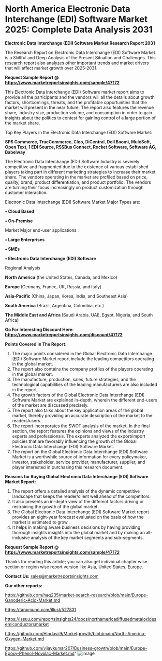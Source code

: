 # North America Electronic Data Interchange (EDI) Software Market 2025: Complete Data Analysis 2031

<strong>Electronic Data Interchange (EDI) Software Market Research Report 2031</strong>

The Research Report on Electronic Data Interchange (EDI) Software Market is a Skillful and Deep Analysis of the Present Situation and Challenges. This research report also analyzes other important trends and market drivers that will affect market growth over 2025-2031.

<strong>Request Sample Report @ <a href=https://www.marketreportsinsights.com/sample/47172>https://www.marketreportsinsights.com/sample/47172</a></strong>

This Electronic Data Interchange (EDI) Software market report aims to provide all the participants and the vendors will all the details about growth factors, shortcomings, threats, and the profitable opportunities that the market will present in the near future. The report also features the revenue share, industry size, production volume, and consumption in order to gain insights about the politics to contest for gaining control of a large portion of the market share.

Top Key Players in the Electronic Data Interchange (EDI) Software Market:

<strong>SPS Commerce, TrueCommerce, Cleo, DiCentral, Dell Boomi, MuleSoft, Open Text, 1 EDI Source, RSSBus Connect, Rocket Software, Software AG, Babelway</strong>

The Electronic Data Interchange (EDI) Software Industry is severely competitive and fragmented due to the existence of various established players taking part in different marketing strategies to increase their market share. The vendors operating in the market are profiled based on price, quality, brand, product differentiation, and product portfolio. The vendors are turning their focus increasingly on product customization through customer interaction.

Electronic Data Interchange (EDI) Software Market Major Types are:

<strong>•  Cloud Based

•  On-Premise</strong>

Market Major end-user applications :

<strong>•  Large Enterprises

•  SMEs

•  Electronic Data Interchange (EDI) Software</strong>

Regional Analysis

</u><strong><b>North America</b></strong> (the United States, Canada, and Mexico)

<strong><b>Europe </b></strong>(Germany, France, UK, Russia, and Italy)

<strong><b>Asia-Pacific</b></strong> (China, Japan, Korea, India, and Southeast Asia)

<strong><b>South America</b></strong> (Brazil, Argentina, Colombia, etc.)

<strong><b>The Middle East and Africa</b></strong> (Saudi Arabia, UAE, Egypt, Nigeria, and South Africa)

<strong>Go For Interesting Discount Here: <a href=https://www.marketreportsinsights.com/discount/47172>https://www.marketreportsinsights.com/discount/47172</a></strong>

<strong>Points Covered in The Report:</strong>
<ol>
  <li>The major points considered in the Global Electronic Data Interchange (EDI) Software Market report include the leading competitors operating in the global market.</li>
  <li>The report also contains the company profiles of the players operating in the global market.</li>
  <li>The manufacture, production, sales, future strategies, and the technological capabilities of the leading manufacturers are also included in the report.</li>
  <li>The growth factors of the Global Electronic Data Interchange (EDI) Software Market are explained in-depth, wherein the different end-users of the market are discussed precisely.</li>
  <li>The report also talks about the key application areas of the global market, thereby providing an accurate description of the market to the readers/users.</li>
  <li>The report incorporates the SWOT analysis of the market. In the final section, the report features the opinions and views of the industry experts and professionals. The experts analyzed the export/import policies that are favorably influencing the growth of the Global Electronic Data Interchange (EDI) Software Market.</li>
  <li>The report on the Global Electronic Data Interchange (EDI) Software Market is a worthwhile source of information for every policymaker, investor, stakeholder, service provider, manufacturer, supplier, and player interested in purchasing this research document.</li>
</ol>
<strong>Reasons for Buying Global Electronic Data Interchange (EDI) Software Market Report:</strong>

<ol>
  <li>The report offers a detailed analysis of the dynamic competitive landscape that keeps the reader/client well ahead of the competitors.</li>
  <li>It also presents an in-depth view of the different factors driving or restraining the growth of the global market.</li>
  <li>The Global Electronic Data Interchange (EDI) Software Market report provides an eight-year forecast evaluated on the basis of how the market is estimated to grow.</li>
  <li>It helps in making aware business decisions by having providing thorough insights insights into the global market and by making an all-inclusive analysis of the key market segments and sub-segments.</li>
</ol>
<strong>Request Sample Report @ <a href=https://www.marketreportsinsights.com/sample/47172>https://www.marketreportsinsights.com/sample/47172</a></strong>


Thanks for reading this article; you can also get individual chapter wise section or region wise report version like Asia, United States, Europe.

<strong>Contact Us:</strong>
sales@marketreportsinsights.com

<strong>Our other reports:</strong>

<a href=https://github.com/haq235/market-search-research/blob/main/Europe-Ganoderic-Acid-Market.md>https://github.com/haq235/market-search-research/blob/main/Europe-Ganoderic-Acid-Market.md</a>

<a href=https://tanomuno.com/illust/527831>https://tanomuno.com/illust/527831</a>

<a href=https://issuu.com/reportsinsights24/docs/northamericadiffusedmetaloxidesemiconductorsmarket>https://issuu.com/reportsinsights24/docs/northamericadiffusedmetaloxidesemiconductorsmarket</a>

<a href=https://github.com/Hindavii9/Marketgrowth/blob/main/North-America-Oxygen-Market.md>https://github.com/Hindavii9/Marketgrowth/blob/main/North-America-Oxygen-Market.md</a>

<a href=https://github.com/vijaykumar207/Business-growth/blob/main/Europe-Epoxy-Phenol-Novolac-Market.md>https://github.com/vijaykumar207/Business-growth/blob/main/Europe-Epoxy-Phenol-Novolac-Market.md</a>"
![image](https://github.com/user-attachments/assets/a9832b29-1c6b-4e9f-a0dc-ff512ba5fe4a)
